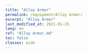 ```yaml
---
title: "Alloy Armor"
permalink: /equipment/Alloy Armor/
excerpt: "Alloy Armor"
last_modified_at: 2021-01-25
lang: en
ref: "Alloy Armor.md"
toc: false
classes: wide
---
```


